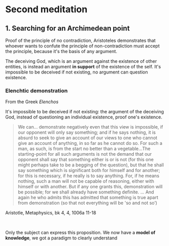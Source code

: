# Second meditation

## 1. Searching for an Archimedean point

Proof of the principle of no contradiction, Aristoteles demonstrates that whoever wants to confute the principle of non-contradiction must accept the principle, because it's the basis of any argument.

The deceiving God, which is an argument against the existence of other entities, is instead an argument **in support** of the existence of the self. It's impossible to be deceived if not existing, no argument can question existence.

### Elenchtic demonstration

From the Greek _Elenchos_

It's impossible to be deceived if not existing: the argument of the deceiving God, instead of questioning an individual existence, proof one's existence.

> We can… demonstrate negatively even that this view is impossible, if our opponent will only say something; and if he says nothing, it is absurd to seek to give an account of our views to one who cannot give an account of anything, in so far as he cannot do so. For such a man, as such, is from the start no better than a vegetable…The starting-point for all such arguments is not the demand that our opponent shall say that something either is or is not (for this one might perhaps take to be a begging of the question), but that he shall say something which is significant both for himself and for another; for this is necessary, if he really is to say anything. For, if he means nothing, such a man will not be capable of reasoning, either with himself or with another. But if any one grants this, demonstration will be possible; for we shall already have something definite. … And again he who admits this has admitted that something is true apart from demonstration (so that not everything will be 'so and not so’)

<p class="date">Aristotle, Metaphysics, bk 4, 4, 1006a 11-18</p>

<br>

Only the subject can express this proposition. We now have a **model of knowledge**, we got a paradigm to clearly understand 
